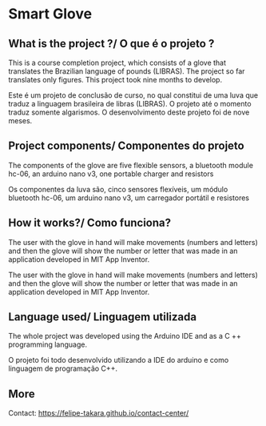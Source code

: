# Smart Glove

## What is the project ?/ O que é o projeto ?
This is a course completion project, which consists of a glove that translates the Brazilian language of pounds (LIBRAS). The project so far translates only figures. This project took nine months to develop.

Este é um projeto de conclusão de curso, no qual constitui de uma luva que traduz a linguagem brasileira de libras (LIBRAS). O projeto até o momento traduz somente algarismos. O desenvolvimento deste projeto foi de nove meses.

## Project components/ Componentes do projeto

The components of the glove are five flexible sensors, a bluetooth module hc-06, an arduino nano v3, one portable charger and resistors

Os componentes da luva são, cinco sensores flexíveis, um módulo bluetooth hc-06, um arduino nano v3, um carregador portátil e resistores

## How it works?/ Como funciona?

The user with the glove in hand will make movements (numbers and letters) and then the glove will show the number or letter that was made in an application developed in MIT App Inventor.

The user with the glove in hand will make movements (numbers and letters) and then the glove will show the number or letter that was made in an application developed in MIT App Inventor.

## Language used/ Linguagem utilizada

The whole project was developed using the Arduino IDE and as a C ++ programming language.

O projeto foi todo desenvolvido utilizando a IDE do arduino e como linguagem de programação C++.

## More


Contact:
https://felipe-takara.github.io/contact-center/
